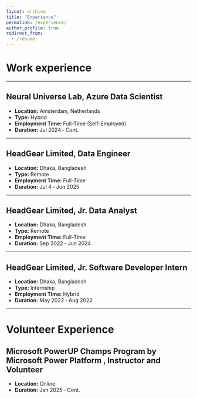 ```yaml
---
layout: archive
title: "Experience"
permalink: /experience/
author_profile: true
redirect_from:
  - /resume
---
```

Work experience
======

---
## Neural Universe Lab, Azure Data Scientist 
- **Location:** Amsterdam, Netherlands
- **Type:** Hybrid
- **Employment Time:** Full-Time (Self-Employed)
- **Duration:** Jul 2024 ‑ Cont.

---
## HeadGear Limited, Data Engineer    
- **Location:** Dhaka, Bangladesh    
- **Type:** Remote    
- **Employment Time:** Full-Time  
- **Duration:** Jul 4 ‑ Jun 2025  

---
## HeadGear Limited, Jr. Data Analyst
- **Location:** Dhaka, Bangladesh
- **Type:** Remote
- **Employment Time:** Full-Time
- **Duration:** Sep 2022 ‑ Jun 2024

---
## HeadGear Limited, Jr. Software Developer Intern
- **Location:** Dhaka, Bangladesh
- **Type:** Internship
- **Employment Time:** Hybrid
- **Duration:** May 2022 ‑ Aug 2022


---
# Volunteer Experience
## Microsoft PowerUP Champs Program by Microsoft Power Platform , Instructor and Volunteer
- **Location:** Online
- **Duration:** Jan 2025 ‑ Cont.
